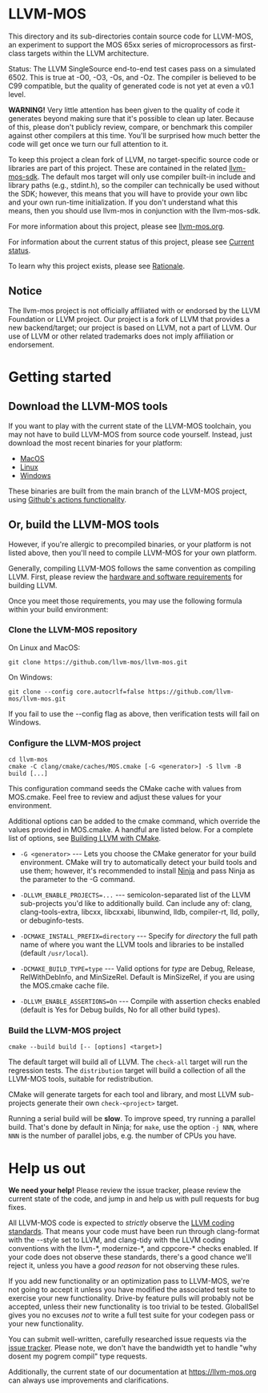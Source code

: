 # LLVM-MOS

This directory and its sub-directories contain source code for LLVM-MOS,
an experiment to support the MOS 65xx series of microprocessors as first-class
targets within the LLVM architecture.

Status:
The LLVM SingleSource end-to-end test cases pass on a simulated 6502. This is true at
-O0, -O3, -Os, and -Oz. The compiler is believed to be C99 compatible, but the quality
of generated code is not yet at even a v0.1 level.

**WARNING!** Very little attention has been given to the quality of
code it generates beyond making sure that it's possible to clean up
later. Because of this, please don't publicly review, compare, or
benchmark this compiler against other compilers at this time. You'll
be surprised how much better the code will get once we turn our
full attention to it.

To keep this project a clean fork of LLVM, no target-specific source code or
libraries are part of this project. These are contained in the related
[llvm-mos-sdk](http://github.com/llvm-mos/llvm-mos-sdk). The default mos
target will only use compiler built-in include and library paths (e.g.,
stdint.h), so the compiler can technically be used without the SDK; however, 
this means that you will have to provide your own libc and your own
run-time initialization.  If you don't understand what this means, then you
should use llvm-mos in conjunction with the llvm-mos-sdk.

For more information about this project, please see
[llvm-mos.org](https://www.llvm-mos.org). 

For information about the current status of this project, please see 
[Current status](https://llvm-mos.org/wiki/Current_status).

To learn why this project exists, please see
[Rationale](https://llvm-mos.org/wiki/Rationale).

## Notice
The llvm-mos project is not officially affiliated with or endorsed by the LLVM Foundation or LLVM project. Our project is a fork of LLVM that provides a new backend/target; our project is based on LLVM, not a part of LLVM. Our use of LLVM or other related trademarks does not imply affiliation or endorsement.

# Getting started

## Download the LLVM-MOS tools

If you want to play with the current state of the LLVM-MOS toolchain, you
may not have to build LLVM-MOS from source code yourself.  Instead, just download
the most recent binaries for your platform:

- [MacOS](https://github.com/llvm-mos/llvm-mos/releases/tag/llvm-mos-darwin-main)
- [Linux](https://github.com/llvm-mos/llvm-mos/releases/tag/llvm-mos-linux-main)
- [Windows](https://github.com/llvm-mos/llvm-mos/releases/tag/llvm-mos-windows-main)

These binaries are built from the main branch of the LLVM-MOS project,
using [Github's actions functionality](https://github.com/features/actions).

## Or, build the LLVM-MOS tools 

However, if you're allergic to precompiled binaries, or your platform is not
listed above, then you'll need to compile LLVM-MOS for your own platform.

Generally, compiling LLVM-MOS follows the same convention as compiling LLVM.
First, please review the [hardware and software requirements](https://llvm.org/docs/GettingStarted.html#requirements)
for building LLVM.

Once you meet those requirements, you may use the following formula within your 
build environment:

### Clone the LLVM-MOS repository

On Linux and MacOS:

```
git clone https://github.com/llvm-mos/llvm-mos.git
```

On Windows:

```
git clone --config core.autocrlf=false https://github.com/llvm-mos/llvm-mos.git
```

If you fail to use the --config flag as above, then verification tests will fail
on Windows.

### Configure the LLVM-MOS project

```
cd llvm-mos
cmake -C clang/cmake/caches/MOS.cmake [-G <generator>] -S llvm -B build [...]
```

This configuration command seeds the CMake cache with values from MOS.cmake.
Feel free to review and adjust these values for your environment.

Additional options can be added to the cmake command, which override the
values provided in MOS.cmake.  A handful are listed below.  For a complete list
of options, see [Building LLVM with CMake](https://llvm.org/docs/CMake.html).

- `-G <generator>` --- Lets you choose the CMake generator for your build 
environment.  CMake will try to automatically detect your build tools and
use them; however, it's recommended to install [Ninja](https://ninja-build.org/) 
and pass Ninja as the parameter to the -G command.

- ``-DLLVM_ENABLE_PROJECTS=...`` --- semicolon-separated list of the LLVM
sub-projects you'd like to additionally build. Can include any of: clang,
clang-tools-extra, libcxx, libcxxabi, libunwind, lldb, compiler-rt, lld,
polly, or debuginfo-tests.

- ``-DCMAKE_INSTALL_PREFIX=directory`` --- Specify for *directory* the full
path name of where you want the LLVM tools and libraries to be installed
(default ``/usr/local``).

- ``-DCMAKE_BUILD_TYPE=type`` --- Valid options for *type* are Debug,
Release, RelWithDebInfo, and MinSizeRel. Default is MinSizeRel, if you
are using the MOS.cmake cache file.

- ``-DLLVM_ENABLE_ASSERTIONS=On`` --- Compile with assertion checks enabled
(default is Yes for Debug builds, No for all other build types).

### Build the LLVM-MOS project

```
cmake --build build [-- [options] <target>]
```

The default target will build all of LLVM.  The `check-all` target will run the
regression tests.  The `distribution` target will build a collection of 
all the LLVM-MOS tools, suitable for redistribution.

CMake will generate targets for each tool and library, and most
LLVM sub-projects generate their own ``check-<project>`` target.

Running a serial build will be **slow**.  To improve speed, try running a
parallel build.  That's done by default in Ninja; for ``make``, use the option
``-j NNN``, where ``NNN`` is the number of parallel jobs, e.g. the number of
CPUs you have.

# Help us out

**We need your help!**  Please review the issue tracker, please review the 
current state of the code, and jump in and help us with pull requests for
bug fixes.

All LLVM-MOS code is expected to *strictly* observe the
[LLVM coding standards](https://llvm.org/docs/CodingStandards.html).  That means
your code must have been run through clang-format with the --style set to LLVM,
and clang-tidy with the LLVM coding conventions with the llvm-\*, modernize-\*,
and cppcore-\* checks enabled.  If your code does not observe these standards,
there's a good chance we'll reject it, unless you have a *good reason* for not
observing these rules.

If you add new functionality or an optimization pass to LLVM-MOS, we're 
not going to accept it unless you have modified the associated test suite to
exercise your new functionality.  Drive-by feature pulls will probably not be
accepted, unless their new functionality is too trivial to be tested.
GlobalISel gives you no excuses *not* to write a full test suite for your 
codegen pass or your new functionality.

You can submit well-written, carefully researched issue requests via the
[issue tracker](https://github.com/llvm-mos/llvm-mos/issues).  Please note, we
don't have the bandwidth yet to handle "why dosent my pogrem compil" type
requests.

Additionally, the current state of our documentation at
https://llvm-mos.org can always use improvements and clarifications.

